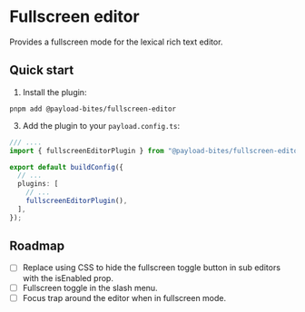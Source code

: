 # Fullscreen editor

Provides a fullscreen mode for the lexical rich text editor.

## Quick start

1. Install the plugin:

```shell
pnpm add @payload-bites/fullscreen-editor
```

3. Add the plugin to your `payload.config.ts`:

```ts
/// ....
import { fullscreenEditorPlugin } from "@payload-bites/fullscreen-editor";

export default buildConfig({
  // ...
  plugins: [
    // ...
    fullscreenEditorPlugin(),
  ],
});
```

## Roadmap

- [ ] Replace using CSS to hide the fullscreen toggle button in sub editors with the isEnabled prop.
- [ ] Fullscreen toggle in the slash menu.
- [ ] Focus trap around the editor when in fullscreen mode.
